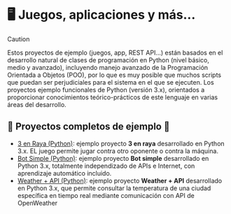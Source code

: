 
# :desktop_computer:	Juegos, aplicaciones y más... 

> [!CAUTION]
> Estos proyectos de ejemplo (juegos, app, REST API...) están basados en el desarrollo natural de clases de programación en Python (nivel básico, medio y avanzado), incluyendo manejo avanzado de la Programación Orientada a Objetos (POO), por lo que es muy posible que muchos scripts que puedan ser perjudiciales para el sistema en el que se ejecuten.
> Los proyectos ejemplo funcionales de Python (versión 3.x), orientados a proporcionar conocimientos teórico-prácticos de este lenguaje en varias áreas del desarrollo.

## :bricks:	Proyectos completos de ejemplo :floppy_disk:	
- [3 en Raya (Python)](3enrayapy): ejemplo proyecto <b>3 en raya</b> desarrollado en Python 3.x. EL juego permite jugar contra otro oponente o contra la máquina.
- [Bot Simple (Python)](bot_simple): ejemplo proyecto <b>Bot simple</b> desarrollado en Python 3.x, totalmente independizado de APIs e Internet, con aprendizaje automático incluido.
- [Weather + API (Python)](weather): ejemplo proyecto <b>Weather + API</b> desarrollado en Python 3.x, que permite consultar la temperatura de una ciudad específica en tiempo real mediante comunicación con API de OpenWeather
